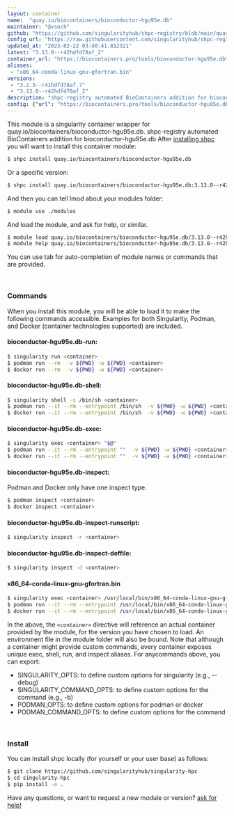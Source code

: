 ```yaml
---
layout: container
name:  "quay.io/biocontainers/bioconductor-hgu95e.db"
maintainer: "@vsoch"
github: "https://github.com/singularityhub/shpc-registry/blob/main/quay.io/biocontainers/bioconductor-hgu95e.db/container.yaml"
config_url: "https://raw.githubusercontent.com/singularityhub/shpc-registry/main/quay.io/biocontainers/bioconductor-hgu95e.db/container.yaml"
updated_at: "2023-02-22 03:40:41.812321"
latest: "3.13.0--r42hdfd78af_2"
container_url: "https://biocontainers.pro/tools/bioconductor-hgu95e.db"
aliases:
 - "x86_64-conda-linux-gnu-gfortran.bin"
versions:
 - "3.2.3--r41hdfd78af_7"
 - "3.13.0--r42hdfd78af_2"
description: "shpc-registry automated BioContainers addition for bioconductor-hgu95e.db"
config: {"url": "https://biocontainers.pro/tools/bioconductor-hgu95e.db", "maintainer": "@vsoch", "description": "shpc-registry automated BioContainers addition for bioconductor-hgu95e.db", "latest": {"3.13.0--r42hdfd78af_2": "sha256:5af0e1d22a10469e5f5ea03a5f807df4ba8c984fb295d5f86c63213a738995e3"}, "tags": {"3.2.3--r41hdfd78af_7": "sha256:a34771cde0780cf2c66b7ab98fabd92138be8d4ac9a18ab1e61da5a094355cf0", "3.13.0--r42hdfd78af_2": "sha256:5af0e1d22a10469e5f5ea03a5f807df4ba8c984fb295d5f86c63213a738995e3"}, "docker": "quay.io/biocontainers/bioconductor-hgu95e.db", "aliases": {"x86_64-conda-linux-gnu-gfortran.bin": "/usr/local/bin/x86_64-conda-linux-gnu-gfortran.bin"}}
---
```


This module is a singularity container wrapper for quay.io/biocontainers/bioconductor-hgu95e.db.
shpc-registry automated BioContainers addition for bioconductor-hgu95e.db
After [installing shpc](#install) you will want to install this container module:


```bash
$ shpc install quay.io/biocontainers/bioconductor-hgu95e.db
```

Or a specific version:

```bash
$ shpc install quay.io/biocontainers/bioconductor-hgu95e.db:3.13.0--r42hdfd78af_2
```

And then you can tell lmod about your modules folder:

```bash
$ module use ./modules
```

And load the module, and ask for help, or similar.

```bash
$ module load quay.io/biocontainers/bioconductor-hgu95e.db/3.13.0--r42hdfd78af_2
$ module help quay.io/biocontainers/bioconductor-hgu95e.db/3.13.0--r42hdfd78af_2
```

You can use tab for auto-completion of module names or commands that are provided.

<br>

### Commands

When you install this module, you will be able to load it to make the following commands accessible.
Examples for both Singularity, Podman, and Docker (container technologies supported) are included.

#### bioconductor-hgu95e.db-run:

```bash
$ singularity run <container>
$ podman run --rm  -v ${PWD} -w ${PWD} <container>
$ docker run --rm  -v ${PWD} -w ${PWD} <container>
```

#### bioconductor-hgu95e.db-shell:

```bash
$ singularity shell -s /bin/sh <container>
$ podman run --it --rm --entrypoint /bin/sh  -v ${PWD} -w ${PWD} <container>
$ docker run --it --rm --entrypoint /bin/sh  -v ${PWD} -w ${PWD} <container>
```

#### bioconductor-hgu95e.db-exec:

```bash
$ singularity exec <container> "$@"
$ podman run --it --rm --entrypoint ""  -v ${PWD} -w ${PWD} <container> "$@"
$ docker run --it --rm --entrypoint ""  -v ${PWD} -w ${PWD} <container> "$@"
```

#### bioconductor-hgu95e.db-inspect:

Podman and Docker only have one inspect type.

```bash
$ podman inspect <container>
$ docker inspect <container>
```

#### bioconductor-hgu95e.db-inspect-runscript:

```bash
$ singularity inspect -r <container>
```

#### bioconductor-hgu95e.db-inspect-deffile:

```bash
$ singularity inspect -d <container>
```


#### x86_64-conda-linux-gnu-gfortran.bin

```bash
$ singularity exec <container> /usr/local/bin/x86_64-conda-linux-gnu-gfortran.bin
$ podman run --it --rm --entrypoint /usr/local/bin/x86_64-conda-linux-gnu-gfortran.bin   -v ${PWD} -w ${PWD} <container> -c " $@"
$ docker run --it --rm --entrypoint /usr/local/bin/x86_64-conda-linux-gnu-gfortran.bin   -v ${PWD} -w ${PWD} <container> -c " $@"
```



In the above, the `<container>` directive will reference an actual container provided
by the module, for the version you have chosen to load. An environment file in the
module folder will also be bound. Note that although a container
might provide custom commands, every container exposes unique exec, shell, run, and
inspect aliases. For anycommands above, you can export:

 - SINGULARITY_OPTS: to define custom options for singularity (e.g., --debug)
 - SINGULARITY_COMMAND_OPTS: to define custom options for the command (e.g., -b)
 - PODMAN_OPTS: to define custom options for podman or docker
 - PODMAN_COMMAND_OPTS: to define custom options for the command

<br>

### Install

You can install shpc locally (for yourself or your user base) as follows:

```bash
$ git clone https://github.com/singularityhub/singularity-hpc
$ cd singularity-hpc
$ pip install -e .
```

Have any questions, or want to request a new module or version? [ask for help!](https://github.com/singularityhub/singularity-hpc/issues)